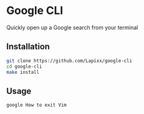 # Google CLI
Quickly open up a Google search from your terminal

## Installation

```bash
git clone https://github.com/Lapixx/google-cli
cd google-cli
make install
```

## Usage

```bash
google How to exit Vim
```
